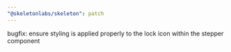 ```yaml
---
"@skeletonlabs/skeleton": patch
---
```


bugfix: ensure styling is applied properly to the lock icon within the stepper component
